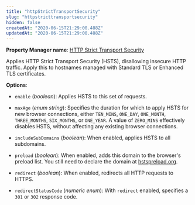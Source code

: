 ```yaml
---
title: "httpStrictTransportSecurity"
slug: "httpstricttransportsecurity"
hidden: false
createdAt: "2020-06-15T21:29:00.488Z"
updatedAt: "2020-06-15T21:29:00.488Z"
---
```

__Property Manager name__: [HTTP Strict Transport Security](https://control.akamai.com/wh/CUSTOMER/AKAMAI/en-US/WEBHELP/property-manager/property-manager-help/csh_lookup.html?id=PM_1000)

Applies HTTP Strict Transport Security (HSTS), disallowing insecure HTTP traffic. Apply this to hostnames managed with Standard TLS or Enhanced TLS certificates.

__Options__:

<div class="option" markdown="1" id="httpStrictTransportSecurity.enable" >

- `enable` (_boolean_): Applies HSTS to this set of requests.

</div>

<div class="option" markdown="1" id="httpStrictTransportSecurity.maxAge" >

- `maxAge` (_enum string_): Specifies the duration for which to apply HSTS for new browser connections, either `TEN_MINS`, `ONE_DAY`, `ONE_MONTH`, `THREE_MONTHS`, `SIX_MONTHS`, or `ONE_YEAR`.  A value of `ZERO_MINS` effectively disables HSTS, without affecting any existing browser connections.

</div>

<div class="option" markdown="1" id="httpStrictTransportSecurity.includeSubDomains" >

- `includeSubDomains` (_boolean_): When enabled, applies HSTS to all subdomains.

</div>

<div class="option" markdown="1" id="httpStrictTransportSecurity.preload" >

- `preload` (_boolean_): When enabled, adds this domain to the browser's preload list. You still need to declare the domain at [hstspreload.org](https://hstspreload.org/).

</div>

<div class="option" markdown="1" id="httpStrictTransportSecurity.redirect" >

- `redirect` (_boolean_): When enabled, redirects all HTTP requests to HTTPS.

</div>

<div class="option" markdown="1" id="httpStrictTransportSecurity.redirectStatusCode" >

- `redirectStatusCode` (_numeric enum_): With `redirect` enabled, specifies a `301` or `302` response code.

</div>

</div>

<div class="feature" data-feature="httpToHttpsUpgrade" markdown="1">
